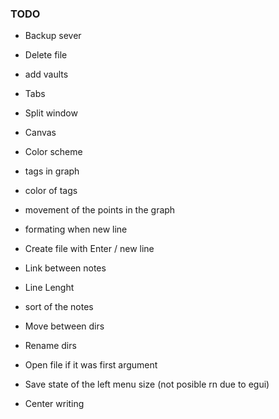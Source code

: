 ### TODO
- Backup sever
- Delete file
- add vaults
- Tabs
- Split window
- Canvas
- Color scheme

- tags in graph
- color of tags
- movement of the points in the graph

- formating when new line
- Create file with Enter / new line

- Link between notes
- Line Lenght
- sort of the notes
- Move between dirs
- Rename dirs
- Open file if it was first argument

- Save state of the left menu size (not posible rn due to egui)
- Center writing
